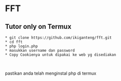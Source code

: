 # FFT

## Tutor only on Termux
	* git clone https://github.com/ikiganteng/fft.git
	* cd fft
	* php login.php
	* masukkan username dan password
	* Copy Cookienya untuk dipakai ke web yg disediakan
<br/>

pastikan anda telah menginstal php di termux
